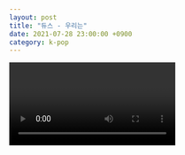 ```yaml
---
layout: post
title: "듀스 - 우리는"
date: 2021-07-28 23:00:00 +0900
category: k-pop
---
```


<div class="video-container">
    <video id="player" class="video-js vjs-default-skin vjs-big-play-centered" data-json="/public/json/k-pop/듀스 - 우리는.json"></video>
</div>

```
```
